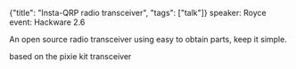 {"title": "Insta-QRP radio transceiver", "tags": ["talk"]}
speaker: Royce
event: Hackware 2.6

An open source radio transceiver using easy to obtain parts, keep it simple.

based on the pixie kit transceiver

